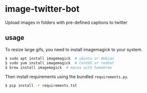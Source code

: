 # image-twitter-bot

Upload images in folders with pre-defined captions to twitter

## usage

To resize large gifs, you need to install imagemagick to your system.

```bash
$ sudo apt install imagemagick  # ubuntu or debian
$ sudo yum install imagemagick  # CentOS or redhat
$ brew install imagemagick  # macos with homebrew
```

Then install requirements using the bundled `requirements.py`.

```bash
$ pip install -r requirements.txt
```
